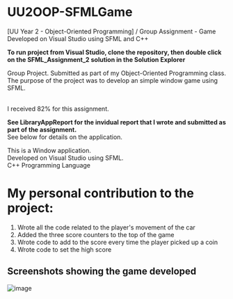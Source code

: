 # UU2OOP-SFMLGame
[UU Year 2 - Object-Oriented Programming] / Group Assignment - Game Developed on Visual Studio using SFML and C++

**To run project from Visual Studio, clone the repository, then double click on the SFML_Assignment_2 solution in the Solution Explorer**

Group Project. Submitted as part of my Object-Oriented Programming class.
The purpose of the project was to develop an simple window game using SFML.

<br />I received 82% for this assignment.

**See LibraryAppReport for the invidual report that I wrote and submitted as part of the assignment.**<br />
See below for details on the application.

This is a Window application.<br />
Developed on Visual Studio using SFML.<br />
C++ Programming Language<br />

# My personal contribution to the project:
1. Wrote all the code related to the player's movement of the car
2. Added the three score counters to the top of the game
3. Wrote code to add to the score every time the player picked up a coin
4. Wrote code to set the high score

## Screenshots showing the game developed
![image](https://user-images.githubusercontent.com/91070226/152667388-7b54fd27-d792-4afc-9b55-4b3cef378a5b.png)<br /><br />
